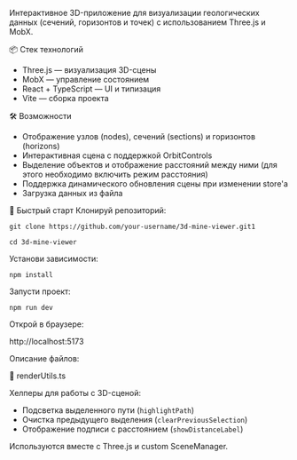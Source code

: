 Интерактивное 3D-приложение для визуализации геологических данных (сечений, горизонтов и точек) с использованием Three.js и MobX.

📦 Стек технологий
  - Three.js — визуализация 3D-сцены
  - MobX — управление состоянием
  - React + TypeScript — UI и типизация
  - Vite — сборка проекта

🛠️ Возможности
  - Отображение узлов (nodes), сечений (sections) и горизонтов (horizons)
  - Интерактивная сцена с поддержкой OrbitControls
  - Выделение объектов и отображение расстояний между ними (для этого необходимо включить режим расстояния)
  - Поддержка динамического обновления сцены при изменении store'а
  - Загрузка данных из файла

🚀 Быстрый старт
  Клонируй репозиторий:
  
`git clone https://github.com/your-username/3d-mine-viewer.git1`

`cd 3d-mine-viewer`


Установи зависимости:

`npm install`

Запусти проект:

`npm run dev`

Открой в браузере:

http://localhost:5173

Описание файлов:

  🧠 renderUtils.ts
 
  Хелперы для работы с 3D-сценой:
  - Подсветка выделенного пути (`highlightPath`)
  - Очистка предыдущего выделения (`clearPreviousSelection`)
  - Отображение подписи с расстоянием (`showDistanceLabel`)
 
  Используются вместе с Three.js и custom SceneManager.
 
